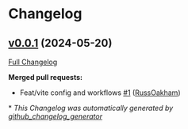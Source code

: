 # Changelog

## [v0.0.1](https://github.com/RussOakham/react-template/tree/v0.0.1) (2024-05-20)

[Full Changelog](https://github.com/RussOakham/react-template/compare/e4fc8edb440d97c408653a2bed026b6cc90a6dcd...v0.0.1)

**Merged pull requests:**

- Feat/vite config and workflows [\#1](https://github.com/RussOakham/react-template/pull/1) ([RussOakham](https://github.com/RussOakham))



\* *This Changelog was automatically generated by [github_changelog_generator](https://github.com/github-changelog-generator/github-changelog-generator)*
